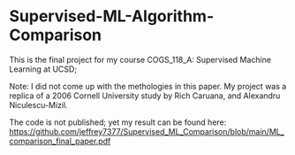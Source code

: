 # Supervised-ML-Algorithm-Comparison

This is the final project for my course COGS_118_A: Supervised Machine Learning at UCSD;

Note: I did not come up with the methologies in this paper. My project was a replica of a 2006 Cornell University study by Rich Caruana, and Alexandru Niculescu-Mizil.

The code is not published; yet my result can be found here: https://github.com/jeffrey7377/Supervised_ML_Comparison/blob/main/ML_comparison_final_paper.pdf


